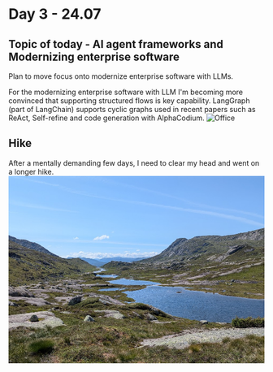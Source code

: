 # Day 3 - 24.07

## Topic of today - AI agent frameworks and Modernizing enterprise software
Plan to move focus onto modernize enterprise software with LLMs. 

For the modernizing enterprise software with LLM I'm becoming more convinced that supporting structured flows is key capability.
LangGraph (part of LangChain) supports cyclic graphs used in recent papers such as ReAct, Self-refine and code generation with AlphaCodium.
![Office](img/cyclicgraph.png)

## Hike
After a mentally demanding few days, I need to clear my head and went on a longer hike. 
![Office](img/hike2.png)
